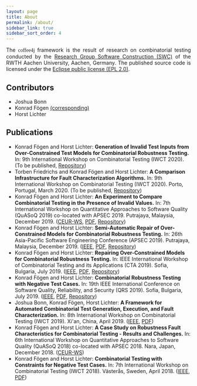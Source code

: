 ```yaml
---
layout: page
title: About
permalink: /about/
sidebar_link: true
sidebar_sort_order: 4
---
```


<div style="text-align: justify;">
The <font style="font-family: 'Abril Fatface', serif;">coffee4j</font> framework is the result of research on combinatorial testing conducted by the <a href="https://www.swc.rwth-aachen.de">Research Group Software Construction (SWC)</a> of the RWTH Aachen University, Aachen, Germany. The published source code is licensed under the <a href="https://raw.githubusercontent.com/coffee4j/coffee4j/master/LICENSE.md">Eclipse public license (EPL 2.0)</a>.
</div>


## Contributors

- Joshua Bonn
- Konrad Fögen [(corresponding)](mailto:foegen@swc.rwth-aachen.de)
- Horst Lichter

## Publications

- Konrad Fögen and Horst Lichter: **Generation of Invalid Test Inputs from Over-Constrained Test Models for Combinatorial Robustness Testing.** In: 9th International Workshop on Combinatorial Testing (IWCT 2020). (To be published, [Repository](https://github.com/coffee4j/iwct-2020))
- Torben Friedrichs and Konrad Fögen and Horst Lichter: **A Comparison Infrastructure for Fault Characterization Algorithms.** In: 9th International Workshop on Combinatorial Testing (IWCT 2020). Porto, Portugal, March 2020. (To be published, [Repository](https://github.com/coffee4j/caffeine))
- Konrad Fögen and Horst Lichter: **An Experiment to Compare Combinatorial Testing in the Presence of Invalid Values.** In: 7th International Workshop on Quantitative Approaches to Software Quality (QuASoQ 2019) co-located with APSEC 2019. Putrajaya, Malaysia, December 2019. ([CEUR-WS](http://ceur-ws.org/Vol-2511/QuASoQ-04.pdf), [PDF](https://www.swc.rwth-aachen.de/docs/2019_QUASOQ_Foegen.pdf), [Repository](https://github.com/coffee4j/quasoq-2019))
- Konrad Fögen and Horst Lichter: **Semi-Automatic Repair of Over-Constrained Models for Combinatorial Robustness Testing.** In: 26th Asia-Pacific Software Engineering Conference (APSEC 2019). Putrajaya, Malaysia, December 2019. ([IEEE](https://ieeexplore.ieee.org/document/8945635), [PDF](https://www.swc.rwth-aachen.de/docs/2019_APSEC_Foegen.pdf), [Repository](https://github.com/coffee4j/apsec-2019))
- Konrad Fögen and Horst Lichter: **Repairing Over-Constrained Models for Combinatorial Robustness Testing.** In: IEEE International Workshop of Combinatorial Testing and its Applications (CTA 2019). Sofia, Bulgaria, July 2019. ([IEEE](https://doi.org/10.1109/QRS-C.2019.00045), [PDF](https://www.swc.rwth-aachen.de/docs/2019-CTA-Foegen.pdf), [Repository](https://github.com/coffee4j/cta-2019))
- Konrad Fögen and Horst Lichter: **Combinatorial Robustness Testing with Negative Test Cases.** In: 19th IEEE International Conference on Software Quality, Reliability, and Security (QRS 2019). Sofia, Bulgaria, July 2019. ([IEEE](https://doi.org/10.1109/QRS.2019.00018), [PDF](https://www.swc.rwth-aachen.de/docs/2019-QRS-Foegen.pdf), [Repository](https://github.com/coffee4j/qrs-2019))
- Joshua Bonn, Konrad Fögen, Horst Lichter: **A Framework for Automated Combinatorial Test Generation, Execution, and Fault Characterization.** In: 8th International Workshop on Combinatorial Testing (IWCT 2019). Xi'an, China, April 2019. ([IEEE](https://doi.org/10.1109/ICSTW.2019.00057), [PDF](https://www2.swc.rwth-aachen.de/docs/2019-ICSTW-Foegen.pdf))
- Konrad Fögen and Horst Lichter: **A Case Study on Robustness Fault Characteristics for Combinatorial Testing - Results and Challenges.** In: 6th International Workshop on Quantitative Approaches to Software Quality (QuASoQ 2018) co-located with APSEC 2018. Nara, Japan, December 2018. ([CEUR-WS](http://ceur-ws.org/Vol-2273/QuASoQ-03.pdf))
- Konrad Fögen and Horst Lichter: **Combinatorial Testing with Constraints for Negative Test Cases.** In: 7th International Workshop on Combinatorial Testing (IWCT 2018). Västerås, Sweden, April 2018. ([IEEE](https://dx.doi.org/10.1109/ICSTW.2018.00068), [PDF](https://www2.swc.rwth-aachen.de/docs/2018_ICSTW_Foegen.pdf))

